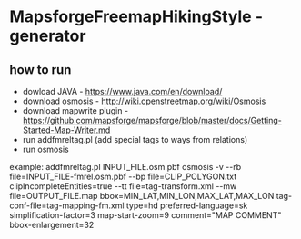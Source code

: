 # MapsforgeFreemapHikingStyle - generator

## how to run
* dowload JAVA - https://www.java.com/en/download/
* download osmosis - http://wiki.openstreetmap.org/wiki/Osmosis
* download mapwrite plugin - https://github.com/mapsforge/mapsforge/blob/master/docs/Getting-Started-Map-Writer.md
* run addfmreltag.pl (add special tags to ways from relations)
* run osmosis


example:
addfmreltag.pl INPUT_FILE.osm.pbf
osmosis -v --rb file=INPUT_FILE-fmrel.osm.pbf --bp file=CLIP_POLYGON.txt clipIncompleteEntities=true --tt file=tag-transform.xml --mw file=OUTPUT_FILE.map bbox=MIN_LAT,MIN_LON,MAX_LAT,MAX_LON tag-conf-file=tag-mapping-fm.xml type=hd preferred-language=sk simplification-factor=3 map-start-zoom=9 comment="MAP COMMENT" bbox-enlargement=32